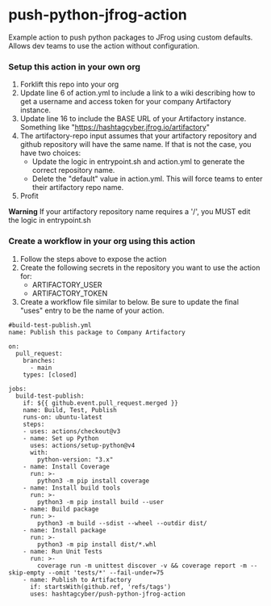 # push-python-jfrog-action
Example action to push python packages to JFrog using custom defaults. Allows dev teams to use the action without configuration.

### Setup this action in your own org
1. Forklift this repo into your org
2. Update line 6 of action.yml to include a link to a wiki describing how to get a username and access token for your company Artifactory instance.
3. Update line 16 to include the BASE URL of your Artifactory instance. Something like "https://hashtagcyber.jfrog.io/artifactory"
4. The artifactory-repo input assumes that your artifactory repository and github repository will have the same name. If that is not the case, you have two choices:
    - Update the logic in entrypoint.sh and action.yml to generate the correct repository name.
    - Delete the "default" value in action.yml. This will force teams to enter their artifactory repo name.
5. Profit

**Warning**
If your artifactory repository name requires a '/', you MUST edit the logic in entrypoint.sh


### Create a workflow in your org using this action
1. Follow the steps above to expose the action
2. Create the following secrets in the repository you want to use the action for:
    - ARTIFACTORY_USER
    - ARTIFACTORY_TOKEN
3. Create a workflow file similar to below. Be sure to update the final "uses" entry to be the name of your action.
```
#build-test-publish.yml
name: Publish this package to Company Artifactory

on:
  pull_request:
    branches:
      - main
    types: [closed]

jobs:
  build-test-publish:
    if: ${{ github.event.pull_request.merged }}
    name: Build, Test, Publish
    runs-on: ubuntu-latest
    steps:
    - uses: actions/checkout@v3
    - name: Set up Python
      uses: actions/setup-python@v4
      with:
        python-version: "3.x"
    - name: Install Coverage
      run: >-
        python3 -m pip install coverage
    - name: Install build tools
      run: >-
        python3 -m pip install build --user
    - name: Build package
      run: >-
        python3 -m build --sdist --wheel --outdir dist/
    - name: Install package
      run: >-
        python3 -m pip install dist/*.whl
    - name: Run Unit Tests
      run: >-
        coverage run -m unittest discover -v && coverage report -m --skip-empty --omit 'tests/*' --fail-under=75 
    - name: Publish to Artifactory
      if: startsWith(github.ref, 'refs/tags')
      uses: hashtagcyber/push-python-jfrog-action
```
